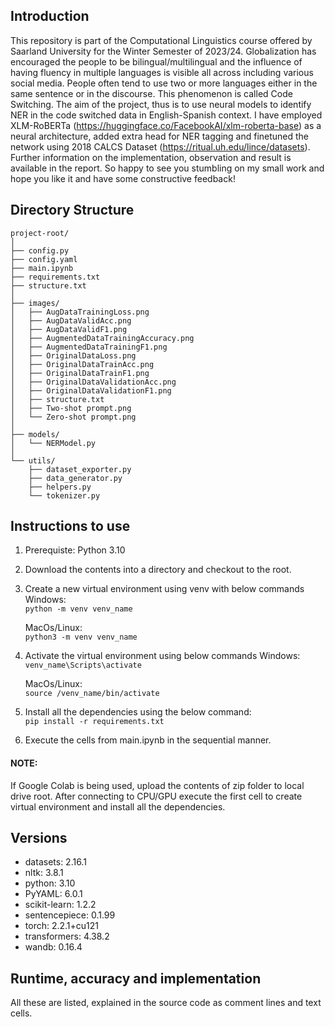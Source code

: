 ## Introduction
This repository is part of the Computational Linguistics course offered by Saarland University for the Winter Semester of 2023/24. Globalization has encouraged the people to be bilingual/multilingual and the influence of having fluency in multiple languages is visible all across including various social media. People often tend to use two or more languages either in the same sentence or in the discourse. This phenomenon is called Code Switching. The aim of the project, thus is to use neural models to identify NER in the code switched data in English-Spanish context. I have employed XLM-RoBERTa (https://huggingface.co/FacebookAI/xlm-roberta-base) as a neural architecture, added extra head for NER tagging and finetuned the network using 2018 CALCS Dataset (https://ritual.uh.edu/lince/datasets). Further information on the implementation, observation and result is available in the report. So happy to see you stumbling on my small work and hope you like it and have some constructive feedback!

## Directory Structure
```
project-root/
│
├── config.py
├── config.yaml
├── main.ipynb
├── requirements.txt
├── structure.txt
│
├── images/
│   ├── AugDataTrainingLoss.png
│   ├── AugDataValidAcc.png
│   ├── AugDataValidF1.png
│   ├── AugmentedDataTrainingAccuracy.png
│   ├── AugmentedDataTrainingF1.png
│   ├── OriginalDataLoss.png
│   ├── OriginalDataTrainAcc.png
│   ├── OriginalDataTrainF1.png
│   ├── OriginalDataValidationAcc.png
│   ├── OriginalDataValidationF1.png
│   ├── structure.txt
│   ├── Two-shot prompt.png
│   └── Zero-shot prompt.png
│
├── models/
│   └── NERModel.py
│
└── utils/
    ├── dataset_exporter.py
    ├── data_generator.py
    ├── helpers.py
    └── tokenizer.py

```



## Instructions to use
1. Prerequiste: Python 3.10
2. Download the contents into a directory and checkout to the root.
3. Create a new virtual environment using venv with below commands
   Windows:  
   `python -m venv venv_name`

   MacOs/Linux:  
   `python3 -m venv venv_name`
4. Activate the virtual environment  using below commands
   Windows:  
   `venv_name\Scripts\activate`

   MacOs/Linux:  
   `source /venv_name/bin/activate`
5. Install all the dependencies using the below command:  
    `pip install -r requirements.txt`
6. Execute the cells from main.ipynb in the sequential manner.
#### NOTE:
If Google Colab is being used, upload the contents of zip folder to local drive root. After connecting to CPU/GPU execute the first cell to create virtual environment and install all the dependencies.

## Versions
- datasets: 2.16.1
- nltk: 3.8.1
- python: 3.10
- PyYAML: 6.0.1 
- scikit-learn: 1.2.2
- sentencepiece: 0.1.99
- torch: 2.2.1+cu121
- transformers: 4.38.2
- wandb: 0.16.4

## Runtime, accuracy and implementation
All these are listed, explained in the source code as comment lines and text cells.
